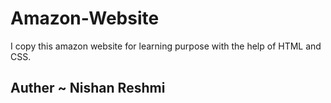# Amazon-Website
I copy this amazon website for learning purpose with the help of HTML and CSS.

## Auther ~ Nishan Reshmi 

